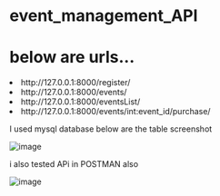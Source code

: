 # event_management_API
# below are urls...

<li>http://127.0.0.1:8000/register/
<li>http://127.0.0.1:8000/events/
<li>http://127.0.0.1:8000/eventsList/
<li>http://127.0.0.1:8000/events/int:event_id/purchase/


I used mysql database below are the table screenshot


![image](https://github.com/user-attachments/assets/2fa8332b-e90e-4687-9da4-a6a4d0fb9fc8)



i also tested  APi in POSTMAN also 

![image](https://github.com/user-attachments/assets/533e161f-4fe3-4041-973e-65f250656565)
